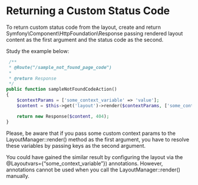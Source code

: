 <a id="dev-doc-frontend-layouts-returning-custom-status-code"></a>

# Returning a Custom Status Code

To return custom status code from the layout, create and return
Symfony\\Component\\HttpFoundation\\Response passing rendered layout
content as the first argument and the status code as the second.

Study the example below:

```php
 /**
 * @Route("/sample_not_found_page_code")
 *
 * @return Response
 */
public function sampleNotFoundCodeAction()
{
    $contextParams = ['some_context_variable' => 'value'];
    $content = $this->get('layout')->render($contextParams, ['some_context_variable']);

    return new Response($content, 404);
}
```

Please, be aware that if you pass some custom context params to the
LayoutManager::render() method as the first argument, you have to
resolve these variables by passing keys as the second argument.

You could have gained the similar result by configuring the layout via
the @Layoutvars={“some_context_variable”}) annotations. However,
annotations cannot be used when you call the LayoutManager::render()
manually.
